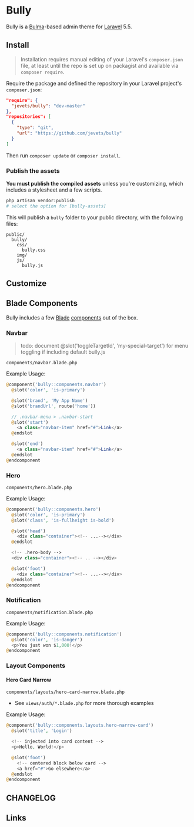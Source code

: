 # Bully

Bully is a [Bulma](bulma)-based admin theme for [Laravel](laravel) 5.5.

## Install

> Installation requires manual editing of your Laravel's `composer.json` file, at least until the repo is set up on packagist and available via `composer require`.

Require the package and defined the repository in your Laravel project's `composer.json`:

```json
"require": {
  "jevets/bully": "dev-master"
},
"repositories": [
  {
    "type": "git",
    "url": "https://github.com/jevets/bully"
  }
]
```

Then run `composer update` or `composer install`.

### Publish the assets

**You must publish the compiled assets** unless you're customizing, which includes a stylesheet and a few scripts.

```sh
php artisan vendor:publish
# select the option for [bully-assets]
```

This will publish a `bully` folder to your public directory, with the following files:

```
public/
  bully/
    css/
      bully.css
    img/
    js/
      bully.js
```

## Customize

## Blade Components

Bully includes a few [Blade](blade) [components](blade-components) out of the box.

### Navbar

> todo: document @slot('toggleTargetId', 'my-special-target') for menu toggling if including default bully.js

`components/navbar.blade.php`

Example Usage:

```php
@component('bully::components.navbar')
  @slot('color', 'is-primary')

  @slot('brand', 'My App Name')
  @slot('brandUrl', route('home'))

  // .navbar-menu > .navbar-start
  @slot('start')
    <a class="navbar-item" href="#">Link</a>
  @endslot

  @slot('end')
    <a class="navbar-item" href="#">Link</a>
  @endslot
@endcomponent
```

### Hero

`components/hero.blade.php`

Example Usage:

```php
@component('bully::components.hero')
  @slot('color', 'is-primary')
  @slot('class', 'is-fullheight is-bold')

  @slot('head')
    <div class="container"><!-- ...--></div>
  @endslot

  <!-- .hero-body -->
  <div class="container"><!-- .. --></div>

  @slot('foot')
    <div class="container"><!-- ...--></div>
  @endslot
@endcomponent
```

### Notification

`components/notification.blade.php`

Example Usage:

```php
@component('bully::components.notification')
  @slot('color', 'is-danger')
  <p>You just won $1,000!</p>
@endcomponent
```

### Layout Components

#### Hero Card Narrow

`components/layouts/hero-card-narrow.blade.php`

- See `views/auth/*.blade.php` for more thorough examples

Example Usage:

```php
@component('bully::components.layouts.hero-narrow-card')
  @slot('title', 'Login')

  <!-- injected into card content -->
  <p>Hello, World!</p>

  @slot('foot')
    <!-- centered block below card -->
    <a href="#">Go elsewhere</a>
  @endslot
@endcomponent
```

## CHANGELOG

## Links

[bulma]: https://bulma.io/
[laravel]: https://laravel.com/
[blade]: https://laravel.com/docs/master/blade
[blade-components]: https://laravel.com/docs/master/blade#components-and-slots
